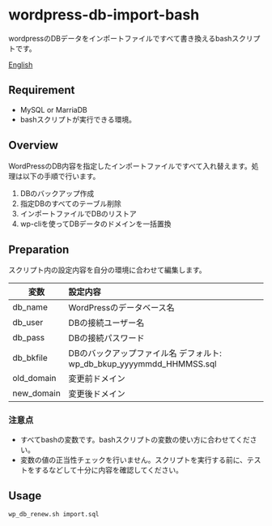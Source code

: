 # wordpress-db-import-bash
wordpressのDBデータをインポートファイルですべて書き換えるbashスクリプトです。

[English](https://github.com/tadtadya/db-import-bash-for-wp/blob/master/README.md)

## Requirement
- MySQL or MarriaDB
- bashスクリプトが実行できる環境。

## Overview
WordPressのDB内容を指定したインポートファイルですべて入れ替えます。処理は以下の手順で行います。

1. DBのバックアップ作成
1. 指定DBのすべてのテーブル削除
1. インポートファイルでDBのリストア
1. wp-cliを使ってDBデータのドメインを一括置換

## Preparation
スクリプト内の設定内容を自分の環境に合わせて編集します。

| 変数 | 設定内容 |
----|:---
| db_name | WordPressのデータベース名 |
| db_user | DBの接続ユーザー名 |
| db_pass | DBの接続パスワード |
| db_bkfile | DBのバックアップファイル名 デフォルト: wp_db_bkup_yyyymmdd_HHMMSS.sql |
| old_domain | 変更前ドメイン |
| new_domain | 変更後ドメイン |

### 注意点
- すべてbashの変数です。bashスクリプトの変数の使い方に合わせてください。
- 変数の値の正当性チェックを行いません。スクリプトを実行する前に、テストをするなどして十分に内容を確認してください。

## Usage
    wp_db_renew.sh import.sql

